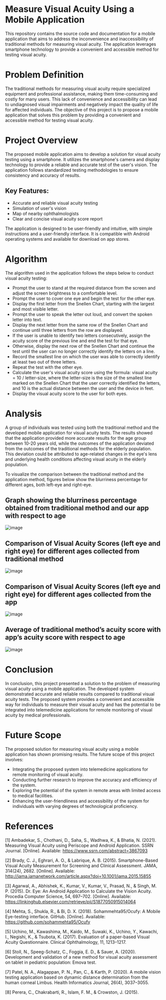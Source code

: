 # Measure Visual Acuity Using a Mobile Application

This repository contains the source code and documentation for a mobile application that aims to address the inconvenience and inaccessibility of traditional methods for measuring visual acuity. The application leverages smartphone technology to provide a convenient and accessible method for testing visual acuity.

# Problem Definition

The traditional methods for measuring visual acuity require specialized equipment and professional assistance, making them time-consuming and costly for many users. This lack of convenience and accessibility can lead to undiagnosed visual impairments and negatively impact the quality of life for affected individuals. The objective of this project is to propose a mobile application that solves this problem by providing a convenient and accessible method for testing visual acuity.

# Project Overview

The proposed mobile application aims to develop a solution for visual acuity testing using a smartphone. It utilizes the smartphone's camera and display technology to provide a reliable and accurate test of the user's vision. The application follows standardized testing methodologies to ensure consistency and accuracy of results.

## Key Features:

- Accurate and reliable visual acuity testing
- Simulation of user's vision
- Map of nearby ophthalmologists
- Clear and concise visual acuity score report

The application is designed to be user-friendly and intuitive, with simple instructions and a user-friendly interface. It is compatible with Android operating systems and available for download on app stores.

# Algorithm

The algorithm used in the application follows the steps below to conduct visual acuity testing:

- Prompt the user to stand at the required distance from the screen and adjust the screen brightness to a comfortable level.
- Prompt the user to cover one eye and begin the test for the other eye.
- Display the first letter from the Snellen Chart, starting with the largest and most visible letter.
- Prompt the user to speak the letter out loud, and convert the spoken letter into text.
- Display the next letter from the same row of the Snellen Chart and continue until three letters from the row are displayed.
- If the user is unable to identify two letters consecutively, assign the acuity score of the previous line and end the test for that eye.
- Otherwise, display the next row of the Snellen Chart and continue the test until the user can no longer correctly identify the letters on a line.
- Record the smallest line on which the user was able to correctly identify at least two out of three letters.
- Repeat the test with the other eye.
- Calculate the user's visual acuity score using the formula: visual acuity = 10 / letter-size, where the letter-size is the size of the smallest line marked on the Snellen Chart that the user correctly identified the letters, and 10 is the actual distance between the user and the device in feet.
- Display the visual acuity score to the user for both eyes.

# Analysis

A group of individuals was tested using both the traditional method and the developed mobile application for visual acuity tests. The results showed that the application provided more accurate results for the age group between 10-20 years old, while the outcomes of the application deviated from the outcomes of the traditional methods for the elderly population. This deviation could be attributed to age-related changes in the eye's lens and underlying health conditions affecting visual acuity in the elderly population.

To visualize the comparison between the traditional method and the application method, figures below show the blurriness percentage for different ages, both left-eye and right-eye.

## Graph showing the blurriness percentage obtained from traditional method and our app with respect to age

![image](https://github.com/Zafar7645/EyeSuggest/assets/73229846/a6fe87fa-6866-4a19-8330-0008486b924f)

## Comparison of Visual Acuity Scores (left eye and right eye) for different ages collected from traditional method

![image](https://github.com/Zafar7645/EyeSuggest/assets/73229846/6eb0b919-5177-4e99-a87f-36972a022a1c)

## Comparison of Visual Acuity Scores (left eye and right eye) for different ages collected from the app

![image](https://github.com/Zafar7645/EyeSuggest/assets/73229846/e7c740dd-9fa8-4f29-8b01-823c51c9d044)

## Average of traditional method’s acuity score with app’s acuity score with respect to age 

![image](https://github.com/Zafar7645/EyeSuggest/assets/73229846/7444b11a-63b2-4172-bfa0-31c517d80bc3)

# Conclusion

In conclusion, this project presented a solution to the problem of measuring visual acuity using a mobile application. The developed system demonstrated accurate and reliable results compared to traditional visual acuity tests. The proposed system provides a convenient and accessible way for individuals to measure their visual acuity and has the potential to be integrated into telemedicine applications for remote monitoring of visual acuity by medical professionals.

# Future Scope

The proposed solution for measuring visual acuity using a mobile application has shown promising results. The future scope of this project involves:
- Integrating the proposed system into telemedicine applications for remote monitoring of visual acuity.
- Conducting further research to improve the accuracy and efficiency of the system.
- Exploring the potential of the system in remote areas with limited access to medical facilities.
- Enhancing the user-friendliness and accessibility of the system for individuals with varying degrees of technological proficiency.

# References

[1] Ambadekar, S., Chothani, D., Saha, S., Wadhwa, K., & Bhatia, N. (2021). Measuring Visual Acuity using Periscope and Android Application. SSRN Journal. [Online]. Available: https://www.ssrn.com/abstract=3867093

[2] Brady, C. J., Eghrari, A. O., & Labrique, A. B. (2015). Smartphone-Based Visual Acuity Measurement for Screening and Clinical Assessment. JAMA, 314(24), 2682. [Online]. Available: http://jama.jamanetwork.com/article.aspx?doi=10.1001/jama.2015.15855

[3] Agarwal, A., Abhishek, K., Kumar, V., Kumar, V., Prasad, N., & Singh, M. P. (2015). Dr. Eye: An Android Application to Calculate the Vision Acuity. Procedia Computer Science, 54, 697–702. [Online]. Available: https://linkinghub.elsevier.com/retrieve/pii/S1877050915014064

[4] Mehta, S., Shukla, R., & Bi, D. X. (2018). Sohammehta95/Ocufy: A Mobile Eye-testing interface. GitHub. [Online]. Available: https://github.com/sohammehta95/Ocufy

[5] Uchino, M., Kawashima, M., Kaido, M., Suwaki, K., Uchino, Y., Kawachi, I., Negishi, K., & Tsubota, K. (2017). Evaluation of a paper-based Visual Acuity Questionnaire. Clinical Ophthalmology, 11, 1213–1217.

[6] Stoll, N., Speeg-Schatz, C., Foggia, E. D., & Sauer, A. (2020). Development and validation of a new method for visual acuity assessment on tablet in pediatric population: Emova test.

[7] Patel, N. A., Alagappan, P. N., Pan, C., & Karth, P. (2020). A mobile vision testing application based on dynamic distance determination from the human corneal Limbus. Health Informatics Journal, 26(4), 3037–3055.

[8] Perera, C., Chakrabarti, R., Islam, F. M., & Crowston, J. (2015).
